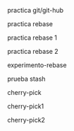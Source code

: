 practica git/git-hub

practica rebase

practica rebase 1

practica rebase 2


experimento-rebase 

prueba stash  

cherry-pick 

cherry-pick1

cherry-pick2